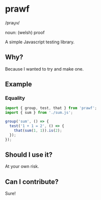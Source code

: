 # prawf

/prau̯v/

noun: (welsh) proof

A simple Javascript testing library.

## Why?

Because I wanted to try and make one.

## Example

### Equality
```javascript
import { group, test, that } from 'prawf';
import { sum } from './sum.js';

group('sum', () => {
  test('1 + 1 = 2', () => {
    that(sum(1, 1)).is(2);
  });
});
```

## Should I use it?

At your own risk.

## Can I contribute?

Sure!
